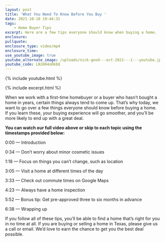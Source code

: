 ```yaml
---
layout: post
title: 'What You Need To Know Before You Buy '
date: 2021-10-18 19:44:31
tags:
    - Home Buyer Tips
excerpt: Here are a few tips everyone should know when buying a home.
enclosure:
pullquote:
enclosure_type: video/mp4
enclosure_time:
use_youtube_image: true
youtube_alternate_image: /uploads/nick-good---oct-2021---1---youtube.jpeg
youtube_code: LNJm94oOkbQ
---
```

{% include youtube.html %}

{% include excerpt.html %}

When we work with a first-time homebuyer or a buyer who hasn’t bought a home in years, certain things always tend to come up. That’s why today, we want to go over a few things everyone should know before buying a home. If you learn these, your buying experience will go smoother, and you’ll be more likely to end up with a great deal.&nbsp;

**You can watch our full video above or skip to each topic using the timestamps provided below:&nbsp;**

0:00 — Introduction&nbsp;

0:34 — Don’t worry about minor cosmetic issues&nbsp;

1:18 — Focus on things you can’t change, such as location

3:05 — Visit a home at different times of the day

3:33 — Check out commute times on Google Maps

4:23 — Always have a home inspection

5:52 — Bonus tip: Get pre-approved three to six months in advance

6:38 — Wrapping up&nbsp;

If you follow all of these tips, you’ll be able to find a home that’s right for you in no time at all. If you are buying or selling a home in Texas, please give us a call or email. We’d love to earn the chance to get you the best deal possible.&nbsp;<br>&nbsp;
